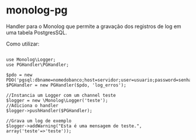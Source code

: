 monolog-pg
=============

Handler para o Monolog que permite a gravação dos registros de log em uma tabela PostgresSQL.

Como utilizar:

```

use Monolog\Logger;
use PGHandler\PGHandler;

$pdo = new PDO('pgsql:dbname=nomedobanco;host=servidor;user=usuario;password=senha');
$PGHandler = new PGHandler($pdo, 'log_erros');

//Instancia um Logger com um channel teste
$logger = new \Monolog\Logger('teste');
//Adiciona o handler  
$logger->pushHandler($PGHandler);

//Grava um log de exemplo
$logger->addWarning("Esta é uma mensagem de teste.", array('teste'=>'teste'));
```

